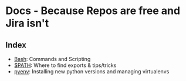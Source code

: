 # Docs - Because Repos are free and Jira isn't
## Index
- [Bash](/bash.md): Commands and Scripting
- [$PATH](/path.md): Where to find exports & tips/tricks
- [pyenv](/pyenv.md): Installing new python versions and managing virtualenvs
